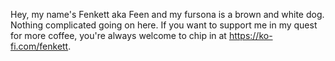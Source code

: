 Hey, my name's Fenkett aka Feen and my fursona is a brown and white dog.  Nothing complicated going on here.
If you want to support me in my quest for more coffee, you're always welcome to chip in at <https://ko-fi.com/fenkett>.
